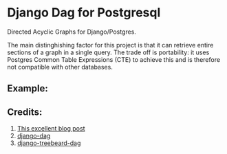 # Django Dag for Postgresql

Directed Acyclic Graphs for Django/Postgres.

The main distinghishing factor for this project is that it can retrieve entire
sections of a graph in a single query. The trade off is portability: it uses
Postgres Common Table Expressions (CTE) to achieve this and is therefore not
compatible with other databases.

## Example:


## Credits:

1. [This excellent blog post](https://www.fusionbox.com/blog/detail/graph-algorithms-in-a-database-recursive-ctes-and-topological-sort-with-postgres/620/)
2. [django-dag](https://pypi.org/project/django-dag/)
3. [django-treebeard-dag](https://pypi.org/project/django-treebeard-dag/)
